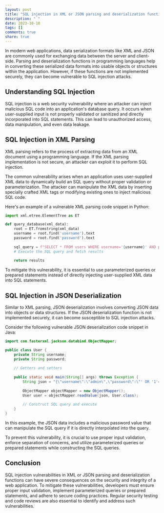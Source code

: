 ```yaml
---
layout: post
title: "SQL injection in XML or JSON parsing and deserialization functions."
description: " "
date: 2023-10-10
tags: []
comments: true
share: true
---
```


In modern web applications, data serialization formats like XML and JSON are commonly used for exchanging data between the server and client-side. Parsing and deserialization functions in programming languages help in converting these serialized data formats into usable objects or structures within the application. However, if these functions are not implemented securely, they can become vulnerable to SQL injection attacks.

## Understanding SQL Injection

SQL injection is a web security vulnerability where an attacker can inject malicious SQL code into an application's database query. It occurs when user-supplied input is not properly validated or sanitized and directly incorporated into SQL statements. This can lead to unauthorized access, data manipulation, and even data leakage.

## SQL Injection in XML Parsing

XML parsing refers to the process of extracting data from an XML document using a programming language. If the XML parsing implementation is not secure, an attacker can exploit it to perform SQL injection.

The common vulnerability arises when an application uses user-supplied XML data to dynamically build an SQL query without proper validation or parameterization. The attacker can manipulate the XML data by inserting specially crafted XML tags or modifying existing ones to inject malicious SQL code.

Here's an example of a vulnerable XML parsing code snippet in Python:

```python
import xml.etree.ElementTree as ET

def query_database(xml_data):
    root = ET.fromstring(xml_data)
    username = root.find('username').text
    password = root.find('password').text
    
    sql_query = f"SELECT * FROM users WHERE username='{username}' AND password='{password}'"
    # Execute the SQL query and fetch results
    
    return results
```

To mitigate this vulnerability, it is essential to use parameterized queries or prepared statements instead of directly injecting user-supplied XML data into SQL statements.

## SQL Injection in JSON Deserialization

Similar to XML parsing, JSON deserialization involves converting JSON data into objects or data structures. If the JSON deserialization function is not implemented securely, it can become susceptible to SQL injection attacks.

Consider the following vulnerable JSON deserialization code snippet in Java:

```java
import com.fasterxml.jackson.databind.ObjectMapper;

public class User {
    private String username;
    private String password;
    
    // Getters and setters
    
    public static void main(String[] args) throws Exception {
        String json = "{\"username\":\"admin\",\"password\":\"' OR '1'='1'--\"}";
        
        ObjectMapper objectMapper = new ObjectMapper();
        User user = objectMapper.readValue(json, User.class);
        
        // Construct SQL query and execute
    }
}
```
In this example, the JSON data includes a malicious password value that can manipulate the SQL query if it is directly interpolated into the query.

To prevent this vulnerability, it is crucial to use proper input validation, enforce separation of concerns, and utilize parameterized queries or prepared statements while constructing the SQL queries.

## Conclusion

SQL injection vulnerabilities in XML or JSON parsing and deserialization functions can have severe consequences on the security and integrity of a web application. To mitigate these vulnerabilities, developers must ensure proper input validation, implement parameterized queries or prepared statements, and adhere to secure coding practices. Regular security testing and code reviews are also essential to identify and address such vulnerabilities.